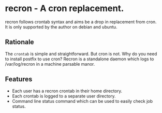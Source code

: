 # recron - A cron replacement.

recron follows crontab syntax and aims be a drop in replacement from cron.
It is only supported by the author on debian and ubuntu.

## Rationale

The `crontab` is simple and straightforward. But cron is not. Why do you
need to install postfix to use cron? Recron is a standalone daemon which
logs to /var/log/recron in a machine parsable manor. 

## Features

- Each user has a recron crontab in their home directory.
- Each crontab is logged to a separate user directory.
- Command line status command which can be used to easily check job status.